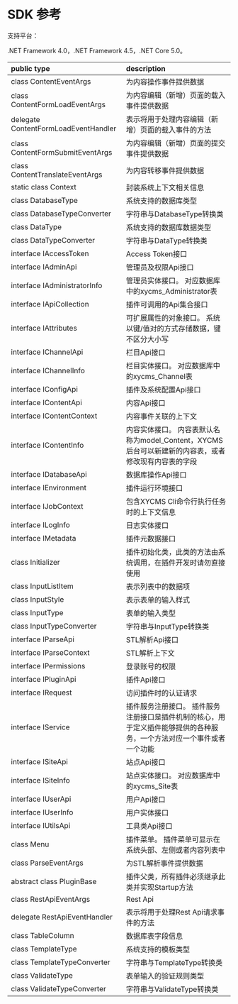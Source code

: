 # SDK 参考

支持平台：

.NET Framework 4.0，.NET Framework 4.5，.NET Core 5.0。

| public type | description |
| :----- | :----- |
|class ContentEventArgs|为内容操作事件提供数据|
|class ContentFormLoadEventArgs|为内容编辑（新增）页面的载入事件提供数据|
|delegate ContentFormLoadEventHandler	|表示将用于处理内容编辑（新增）页面的载入事件的方法|
|class ContentFormSubmitEventArgs	|为内容编辑（新增）页面的提交事件提供数据|
|class ContentTranslateEventArgs	|为内容转移事件提供数据|
|static class Context	|封装系统上下文相关信息|
|class DatabaseType	|系统支持的数据库类型|
|class DatabaseTypeConverter	|字符串与DatabaseType转换类|
|class DataType	|系统支持的数据库数据类型|
|class DataTypeConverter	|字符串与DataType转换类|
|interface IAccessToken	|Access Token接口|
|interface IAdminApi	|管理员及权限Api接口|
|interface IAdministratorInfo	|管理员实体接口。 对应数据库中的xycms_Administrator表|
|interface IApiCollection	|插件可调用的Api集合接口|
|interface IAttributes	|可扩展属性的对象接口。 系统以键/值对的方式存储数据，键不区分大小写|
|interface IChannelApi	|栏目Api接口|
|interface IChannelInfo	|栏目实体接口。 对应数据库中的xycms_Channel表|
|interface IConfigApi	|插件及系统配置Api接口|
|interface IContentApi	|内容Api接口|
|interface IContentContext	|内容事件关联的上下文|
|interface IContentInfo	|内容实体接口。 内容表默认名称为model_Content，XYCMS 后台可以新建新的内容表，或者修改现有内容表的字段|
|interface IDatabaseApi	|数据库操作Api接口|
|interface IEnvironment	|插件运行环境接口|
|interface IJobContext	|包含XYCMS Cli命令行执行任务时的上下文信息|
|interface ILogInfo	|日志实体接口|
|interface IMetadata	|插件元数据接口|
|class Initializer	|插件初始化类，此类的方法由系统调用，在插件开发时请勿直接使用|
|class InputListItem	|表示列表中的数据项|
|class InputStyle	|表示表单的输入样式|
|class InputType	|表单的输入类型|
|class InputTypeConverter	|字符串与InputType转换类|
|interface IParseApi	|STL解析Api接口|
|interface IParseContext	|STL解析上下文|
|interface IPermissions	|登录账号的权限|
|interface IPluginApi	|插件Api接口|
|interface IRequest	|访问插件时的认证请求|
|interface IService	|插件服务注册接口。 插件服务注册接口是插件机制的核心，用于定义插件能够提供的各种服务，一个方法对应一个事件或者一个功能|
|interface ISiteApi	|站点Api接口|
|interface ISiteInfo	|站点实体接口。 对应数据库中的xycms_Site表|
|interface IUserApi	|用户Api接口|
|interface IUserInfo	|用户实体接口|
|interface IUtilsApi	|工具类Api接口|
|class Menu	|插件菜单。 插件菜单可显示在系统头部、左侧或者内容列表中|
|class ParseEventArgs	|为STL解析事件提供数据|
|abstract class PluginBase	|插件父类，所有插件必须继承此类并实现Startup方法|
|class RestApiEventArgs	|Rest Api|
|delegate RestApiEventHandler	|表示将用于处理Rest Api请求事件的方法|
|class TableColumn	|数据库表字段信息|
|class TemplateType	|系统支持的模板类型|
|class TemplateTypeConverter	|字符串与TemplateType转换类|
|class ValidateType	|表单输入的验证规则类型|
|class ValidateTypeConverter	|字符串与ValidateType转换类|


